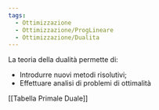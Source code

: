 ```yaml
---
tags:
  - Ottimizzazione
  - Ottimizzazione/ProgLineare
  - Ottimizzazione/Dualita
---
```

La teoria della dualità permette di:
- Introdurre nuovi metodi risolutivi;
- Effettuare analisi di problemi di ottimalità

[[Tabella Primale Duale]]